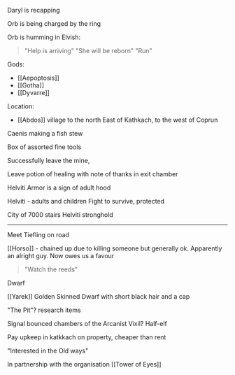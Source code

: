 Daryl is recapping

Orb is being charged by the ring

Orb is humming in Elvish:
>"Help is arriving"
>"She will be reborn"
>"Run"

Gods:
- [[Aepoptosis]]
- [[Gotha]]  
- [[Dyvarre]]  

Location:
- [[Abdos]] village to the north East of Kathkach, to the west of Coprun

Caenis making a fish stew

Box of assorted fine tools

Successfully leave the mine,

Leave potion of healing with note of thanks in exit chamber

Helviti Armor is a sign of adult hood

Helviti - adults and children
	Fight to survive, protected

City of 7000 stairs Helviti stronghold

<hr>

Meet Tiefling on road

[[Horso]] - chained up due to killing someone but generally ok.
Apparently an alright guy.
Now owes us a favour

> "Watch the reeds"


Dwarf

[[Yarek]] Golden Skinned Dwarf with short black hair and a cap

"The Pit"? research items

Signal bounced chambers of the Arcanist Vixil?
Half-elf




Pay upkeep in katkkach on property, cheaper than rent

"Interested in the Old ways"

In partnership with the organisation [[Tower of Eyes]]

